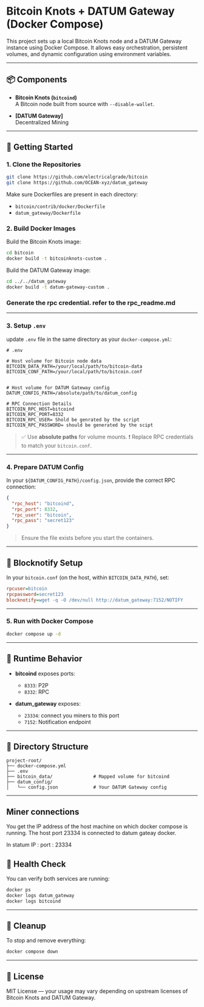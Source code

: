 
# Bitcoin Knots + DATUM Gateway (Docker Compose)

This project sets up a local Bitcoin Knots node and a DATUM Gateway instance using Docker Compose. It allows easy orchestration, persistent volumes, and dynamic configuration using environment variables.

---

## 📦 Components

- **Bitcoin Knots (`bitcoind`)**  
  A Bitcoin node built from source with `--disable-wallet`.

- **[DATUM Gateway]**  
  Decentralized Mining

---

## 🚀 Getting Started

### 1. Clone the Repositories

```bash
git clone https://github.com/electricalgrade/bitcoin 
git clone https://github.com/OCEAN-xyz/datum_gateway
````

Make sure Dockerfiles are present in each directory:

* `bitcoin/contrib/docker/Dockerfile`
* `datum_gateway/Dockerfile`

### 2. Build Docker Images

Build the Bitcoin Knots image:

```bash
cd bitcoin
docker build -t bitcoinknots-custom .
```

Build the DATUM Gateway image:

```bash
cd ../../datum_gateway
docker build -t datum-gateway-custom .
```

### Generate the rpc credential. refer to the rpc_readme.md

---

### 3. Setup `.env`

update `.env` file in the same directory as your `docker-compose.yml`:

```env
# .env

# Host volume for Bitcoin node data
BITCOIN_DATA_PATH=/your/local/path/to/bitcoin-data
BITCOIN_CONF_PATH=/your/local/path/to/bitcoin.conf


# Host volume for DATUM Gateway config
DATUM_CONFIG_PATH=/absolute/path/to/datum_config

# RPC Connection Details
BITCOIN_RPC_HOST=bitcoind
BITCOIN_RPC_PORT=8332
BITCOIN_RPC_USER= Shold be genrated by the script
BITCOIN_RPC_PASSWORD= should be generated by the scipt
```

> ✅ Use **absolute paths** for volume mounts.
> ❗ Replace RPC credentials to match your `bitcoin.conf`.

---

### 4. Prepare DATUM Config

In your `${DATUM_CONFIG_PATH}/config.json`, provide the correct RPC connection:

```json
{
  "rpc_host": "bitcoind",
  "rpc_port": 8332,
  "rpc_user": "bitcoin",
  "rpc_pass": "secret123"
}
```
> Ensure the file exists before you start the containers.

---
## 🔔 Blocknotify Setup

In your `bitcoin.conf` (on the host, within `BITCOIN_DATA_PATH`), set:

```ini
rpcuser=bitcoin
rpcpassword=secret123
blocknotify=wget -q -O /dev/null http://datum_gateway:7152/NOTIFY
```



---

### 5. Run with Docker Compose

```bash
docker compose up -d
```

---

## 🔁 Runtime Behavior

* **bitcoind** exposes ports:

  * `8333`: P2P
  * `8332`: RPC

* **datum\_gateway** exposes:

  * `23334`: connect you miners to this port
  * `7152`: Notification endpoint

---



## 📂 Directory Structure

```
project-root/
├── docker-compose.yml
├── .env
├── bitcoin_data/               # Mapped volume for bitcoind
├── datum_config/
│   └── config.json             # Your DATUM Gateway config
```

---

## Miner connections
You get the IP address of the host machine on which docker compose is running. The host port 23334 is connected to datum gateay docker.

In statum IP : <use your host ip>
port : 23334

## 🧪 Health Check

You can verify both services are running:

```bash
docker ps
docker logs datum_gateway
docker logs bitcoind
```

---

## 🧹 Cleanup

To stop and remove everything:

```bash
docker compose down
```

---

## 📄 License

MIT License — your usage may vary depending on upstream licenses of Bitcoin Knots and DATUM Gateway.





